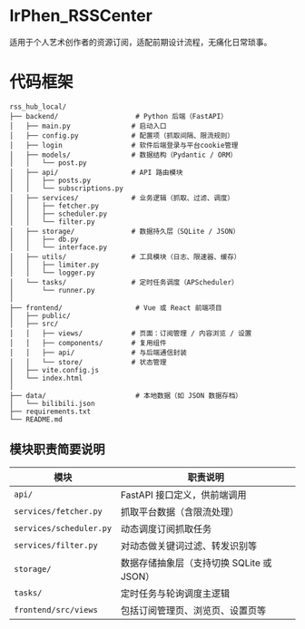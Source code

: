 # IrPhen_RSSCenter

适用于个人艺术创作者的资源订阅，适配前期设计流程，无痛化日常琐事。

# 代码框架

```
rss_hub_local/
├── backend/                   # Python 后端（FastAPI）
│   ├── main.py               # 启动入口
│   ├── config.py             # 配置项（抓取间隔、限流规则）
│   ├── login                 # 软件后端登录与平台cookie管理
│   ├── models/               # 数据结构（Pydantic / ORM）
│   │   └── post.py
│   ├── api/                  # API 路由模块
│   │   ├── posts.py
│   │   └── subscriptions.py
│   ├── services/             # 业务逻辑（抓取、过滤、调度）
│   │   ├── fetcher.py
│   │   ├── scheduler.py
│   │   └── filter.py
│   ├── storage/              # 数据持久层（SQLite / JSON）
│   │   ├── db.py
│   │   └── interface.py
│   ├── utils/                # 工具模块（日志、限速器、缓存）
│   │   ├── limiter.py
│   │   └── logger.py
│   └── tasks/                # 定时任务调度（APScheduler）
│       └── runner.py
│
├── frontend/                  # Vue 或 React 前端项目
│   ├── public/
│   ├── src/
│   │   ├── views/            # 页面：订阅管理 / 内容浏览 / 设置
│   │   ├── components/       # 复用组件
│   │   ├── api/              # 与后端通信封装
│   │   └── store/            # 状态管理
│   ├── vite.config.js
│   └── index.html
│
├── data/                      # 本地数据（如 JSON 数据存档）
│   └── bilibili.json
├── requirements.txt
└── README.md
```

## 模块职责简要说明

| 模块                      | 职责说明                        |
| ----------------------- | --------------------------- |
| `api/`                  | FastAPI 接口定义，供前端调用          |
| `services/fetcher.py`   | 抓取平台数据（含限流处理）               |
| `services/scheduler.py` | 动态调度订阅抓取任务                  |
| `services/filter.py`    | 对动态做关键词过滤、转发识别等             |
| `storage/`              | 数据存储抽象层（支持切换 SQLite 或 JSON） |
| `tasks/`                | 定时任务与轮询调度主逻辑                |
| `frontend/src/views`    | 包括订阅管理页、浏览页、设置页等            |